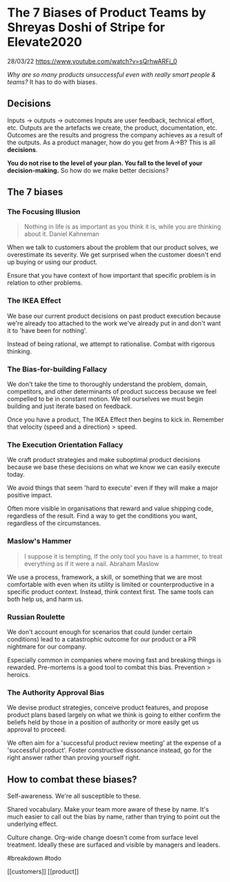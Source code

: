 # The 7 Biases of Product Teams by Shreyas Doshi of Stripe for Elevate2020

28/03/22
https://www.youtube.com/watch?v=sQrhwARFi_0

*Why are so many products unsuccessful even with really smart people & teams?*
	It has to do with biases.

## Decisions
Inputs -> outputs -> outcomes
Inputs are user feedback, technical effort, etc.
Outputs are the artefacts we create, the product, documentation, etc.
Outcomes are the results and progress the company achieves as a result of the outputs.
As a product manager, how do you get from A->B? This is all **decisions**.

**You do not rise to the level of your plan. You fall to the level of your decision-making.** So how do we make better decisions?

## The 7 biases
### The Focusing Illusion
> Nothing in life is as important as you think it is, while you are thinking about it.
> Daniel Kahneman

When we talk to customers about the problem that our product solves, we overestimate its severity. We get surprised when the customer doesn't end up buying or using our product.

Ensure that you have context of how important that specific problem is in relation to other problems.

### The IKEA Effect
We base our current product decisions on past product execution because we're already too attached to the work we've already put in and don't want it to 'have been for nothing'.

Instead of being rational, we attempt to rationalise. Combat with rigorous thinking.

### The Bias-for-building Fallacy
We don't take the time to thoroughly understand the problem, domain, competitors, and other determinants of product success because we feel compelled to be in constant motion.
We tell ourselves we must begin building and just iterate based on feedback.

Once you have a product, The IKEA Effect then begins to kick in.
Remember that velocity (speed and a direction) > speed.

### The Execution Orientation Fallacy
We craft product strategies and make suboptimal product decisions because we base these decisions on what we know we can easily execute today.

We avoid things that seem 'hard to execute' even if they will make a major positive impact.

Often more visible in organisations that reward and value shipping code, regardless of the result. Find a way to get the conditions you want, regardless of the circumstances.

### Maslow's Hammer
> I suppose it is tempting, If the only tool you have is a hammer, to treat everything as if it were a nail.
> Abraham Maslow

We use a process, framework, a skill, or something that we are most comfortable with even when its utility is limited or counterproductive in a specific product context.
Instead, think context first. The same tools can both help us, and harm us.

### Russian Roulette
We don't account enough for scenarios that could (under certain conditions) lead to a catastrophic outcome for our product or a PR nightmare for our company.

Especially common in companies where moving fast and breaking things is rewarded. Pre-mortems is a good tool to combat this bias. Prevention > heroics.

### The Authority Approval Bias
We devise product strategies, conceive product features, and propose product plans based largely on what we think is going to either confirm the beliefs held by those in a position of authority or more easily get us approval to proceed.

We often aim for a 'successful product review meeting' at the expense of a 'successful product'.
Foster constructive dissonance instead, go for the right answer rather than proving yourself right.

## How to combat these biases?
Self-awareness. We're all susceptible to these.

Shared vocabulary. Make your team more aware of these by name. It's much easier to call out the bias by name, rather than trying to point out the underlying effect.

Culture change. Org-wide change doesn't come from surface level treatment. Ideally these are surfaced and visible by managers and leaders.

#breakdown 
#todo 

[[customers]]
[[product]]